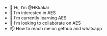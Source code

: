 - 👋 Hi, I’m @HKkakar
- 👀 I’m interested in AES
- 🌱 I’m currently learning AES
- 💞️ I’m looking to collaborate on AES
- 📫 How to reach me on gethub and whatsapp 

<!---
HKkakar/HKkakar is a ✨ special ✨ repository because its `README.md` (this file) appears on your GitHub profile.
You can click the Preview link to take a look at your changes.
--->
